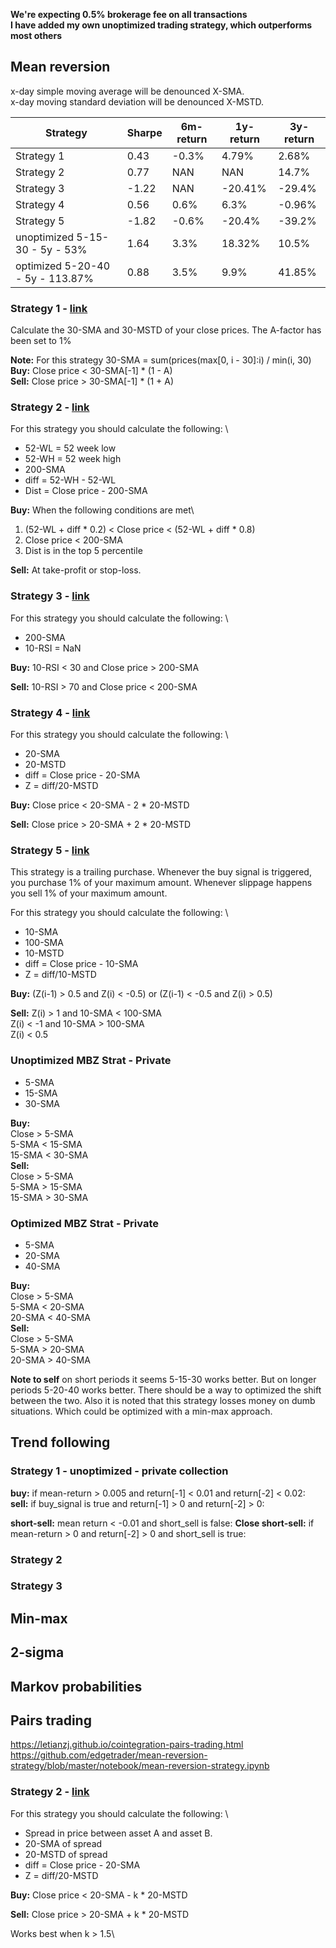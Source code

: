 **We're expecting 0.5% brokerage fee on all transactions**\
**I have added my own unoptimized trading strategy, which outperforms most others**

## Mean reversion

x-day simple moving average will be denounced X-SMA.\
x-day moving standard deviation will be denounced X-MSTD.

| Strategy | Sharpe | 6m-return | 1y-return | 3y-return |
| ------------- |-------------| -------------| -------------| -------------|
| Strategy 1| 0.43 | -0.3% | 4.79% | 2.68% |
| Strategy 2| 0.77 | NAN | NAN | 14.7% |
| Strategy 3| -1.22 | NAN | -20.41% | -29.4% |
| Strategy 4| 0.56 | 0.6% | 6.3% | -0.96% |
| Strategy 5| -1.82 | -0.6% | -20.4% | -39.2% |
| unoptimized 5-15-30 - 5y - 53%| 1.64 | 3.3% | 18.32% | 10.5% | 
| optimized 5-20-40 - 5y -  113.87%| 0.88 | 3.5% | 9.9% | 41.85% |



### Strategy 1 - [link](https://algocraft.xyz/how-to-get-131-return-with-mean-reversion-trading-strategy-from-stock-selection-to-backtesting-c623870adf31)

Calculate the 30-SMA and 30-MSTD of your close prices.
The A-factor has been set to 1%

**Note:** For this strategy 30-SMA = sum(prices(max[0, i - 30]:i) / min(i, 30) \
**Buy:** Close price < 30-SMA[-1] * (1 - A) \
**Sell:** Close price > 30-SMA[-1] * (1 + A)

### Strategy 2 - [link](https://wire.insiderfinance.io/mean-reversion-strategy-using-python-6dfed9ed988c)

For this strategy you should calculate the following: \
* 52-WL = 52 week low
* 52-WH = 52 week high
* 200-SMA
* diff = 52-WH - 52-WL
* Dist = Close price - 200-SMA

**Buy:** When the following conditions are met\
1. (52-WL + diff * 0.2) < Close price < (52-WL + diff * 0.8)
2. Close price < 200-SMA
3. Dist is in the top 5 percentile

**Sell:** At take-profit or stop-loss.

### Strategy 3 - [link](https://eodhd.medium.com/testing-a-powerful-mean-reversion-trading-strategy-using-python-4eb5eed60857)
For this strategy you should calculate the following: \
* 200-SMA
* 10-RSI = NaN

**Buy:** 10-RSI < 30 and Close price > 200-SMA

**Sell:** 10-RSI > 70 and Close price < 200-SMA


### Strategy 4 - [link](https://machinelearning-basics.com/mean-reversion-trading-strategy-using-python/)

For this strategy you should calculate the following: \
* 20-SMA
* 20-MSTD
* diff = Close price - 20-SMA
* Z = diff/20-MSTD

**Buy:** Close price < 20-SMA - 2 * 20-MSTD 

**Sell:** Close price > 20-SMA + 2 * 20-MSTD 

### Strategy 5 - [link](https://gist.github.com/AnthonyFJGarner/ccd23f0e9d46214612f59c7b92a82149)

This strategy is a trailing purchase.
Whenever the buy signal is triggered, you purchase 1% of your maximum amount.
Whenever slippage happens you sell 1% of your maximum amount.

For this strategy you should calculate the following: \
* 10-SMA
* 100-SMA
* 10-MSTD
* diff = Close price - 10-SMA
* Z = diff/10-MSTD

**Buy:** (Z(i-1) > 0.5 and Z(i) < -0.5) or (Z(i-1) < -0.5 and Z(i) > 0.5)

**Sell:** Z(i) > 1 and 10-SMA < 100-SMA\
Z(i) < -1 and 10-SMA > 100-SMA\
Z(i) < 0.5

### Unoptimized MBZ Strat - Private
* 5-SMA
* 15-SMA
* 30-SMA

**Buy:** \
Close > 5-SMA\
5-SMA < 15-SMA\
15-SMA < 30-SMA\
**Sell:**\
Close > 5-SMA\
5-SMA > 15-SMA\
15-SMA > 30-SMA

### Optimized MBZ Strat - Private
* 5-SMA
* 20-SMA
* 40-SMA

**Buy:** \
Close > 5-SMA\
5-SMA < 20-SMA\
20-SMA < 40-SMA\
**Sell:**\
Close > 5-SMA\
5-SMA > 20-SMA\
20-SMA > 40-SMA

**Note to self**
on short periods it seems 5-15-30 works better.
But on longer periods 5-20-40 works better.
There should be a way to optimized the shift between the two.
Also it is noted that this strategy losses money on dumb situations.
Which could be optimized with a min-max approach.


## Trend following



### Strategy 1 - unoptimized - private collection

**buy:** if mean-return > 0.005 and return[-1] < 0.01 and return[-2] < 0.02:
**sell:** if buy_signal is true and return[-1] > 0 and return[-2] > 0:

**short-sell:** mean return < -0.01 and short_sell is false:
**Close short-sell:** if mean-return > 0 and return[-2] > 0 and short_sell is true:



### Strategy 2
### Strategy 3




## Min-max



## 2-sigma



## Markov probabilities




## Pairs trading
https://letianzj.github.io/cointegration-pairs-trading.html
https://github.com/edgetrader/mean-reversion-strategy/blob/master/notebook/mean-reversion-strategy.ipynb



### Strategy 2 - [link](https://machinelearning-basics.com/mean-reversion-trading-strategy-using-python/)

For this strategy you should calculate the following: \
* Spread in price between asset A and asset B.
* 20-SMA of spread
* 20-MSTD of spread
* diff = Close price - 20-SMA
* Z = diff/20-MSTD

**Buy:** Close price < 20-SMA - k * 20-MSTD 

**Sell:** Close price > 20-SMA + k * 20-MSTD 

Works best when k > 1.5\



